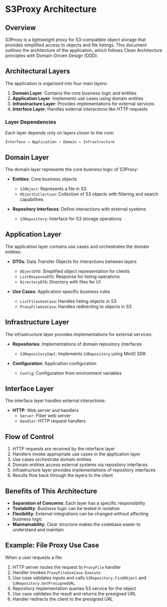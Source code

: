 # S3Proxy Architecture

## Overview

S3Proxy is a lightweight proxy for S3-compatible object storage that provides simplified access to objects and file listings. This document outlines the architecture of the application, which follows Clean Architecture principles with Domain-Driven Design (DDD).

## Architectural Layers

The application is organized into four main layers:

1. **Domain Layer**: Contains the core business logic and entities
2. **Application Layer**: Implements use cases using domain entities
3. **Infrastructure Layer**: Provides implementations for external services
4. **Interface Layer**: Handles external interactions like HTTP requests

### Layer Dependencies

Each layer depends only on layers closer to the core:

```
Interface → Application → Domain ← Infrastructure
```

## Domain Layer

The domain layer represents the core business logic of S3Proxy:

- **Entities**: Core business objects 
  - `S3Object`: Represents a file in S3
  - `ObjectCollection`: Collection of S3 objects with filtering and search capabilities

- **Repository Interfaces**: Define interactions with external systems
  - `S3Repository`: Interface for S3 storage operations

## Application Layer

The application layer contains use cases and orchestrates the domain entities:

- **DTOs**: Data Transfer Objects for interactions between layers
  - `ObjectDTO`: Simplified object representation for clients
  - `ListResponseDTO`: Response for listing operations
  - `DirectoryDTO`: Directory with files for UI

- **Use Cases**: Application-specific business rules
  - `ListFilesUseCase`: Handles listing objects in S3
  - `ProxyFileUseCase`: Handles redirecting to objects in S3

## Infrastructure Layer

The infrastructure layer provides implementations for external services:

- **Repositories**: Implementations of domain repository interfaces
  - `S3RepositoryImpl`: Implements `S3Repository` using MinIO SDK

- **Configuration**: Application configuration
  - `Config`: Configuration from environment variables

## Interface Layer

The interface layer handles external interactions:

- **HTTP**: Web server and handlers
  - `Server`: Fiber web server
  - `Handler`: HTTP request handlers

## Flow of Control

1. HTTP requests are received by the interface layer
2. Handlers invoke appropriate use cases in the application layer
3. Use cases orchestrate domain entities
4. Domain entities access external systems via repository interfaces
5. Infrastructure layer provides implementations of repository interfaces
6. Results flow back through the layers to the client

## Benefits of This Architecture

- **Separation of Concerns**: Each layer has a specific responsibility
- **Testability**: Business logic can be tested in isolation
- **Flexibility**: External integrations can be changed without affecting business logic
- **Maintainability**: Clear structure makes the codebase easier to understand and maintain

## Example: File Proxy Use Case

When a user requests a file:

1. HTTP server routes the request to `ProxyFile` handler
2. Handler invokes `ProxyFileUseCase.Execute`
3. Use case validates inputs and calls `S3Repository.FindObject` and `S3Repository.GetPresignedURL`
4. Repository implementation queries S3 service for the object
5. Use case validates the result and returns the presigned URL
6. Handler redirects the client to the presigned URL